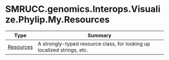 ﻿
# SMRUCC.genomics.Interops.Visualize.Phylip.My.Resources

|Type|Summary|
|----|-------|
|[Resources](./Resources.md)|A strongly-typed resource class, for looking up localized strings, etc.|

